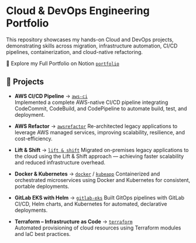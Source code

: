 # Cloud & DevOps Engineering Portfolio

This repository showcases my hands-on Cloud and DevOps projects, demonstrating skills across migration, infrastructure automation, CI/CD pipelines, containerization, and cloud-native refactoring.

📎 Explore my Full Portfolio on Notion [`portfolio`](https://anasiezeikenna.notion.site/Work-folio-24505c74585e805fb422ef2442521c01)

## 📂 Projects

- **AWS CI/CD Pipeline** → [`aws-ci`](https://anasiezeikenna.notion.site/AWS-CI-CD-Pipeline-27005c74585e805c842dd5220424a735)  
  Implemented a complete AWS-native CI/CD pipeline integrating CodeCommit, CodeBuild, and CodePipeline to automate build, test, and deployment.
  
- **AWS Refactor** → [`awsrefactor`](https://anasiezeikenna.notion.site/Refactoring-Apps-with-AWS-Managed-Services-26105c74585e80f8a5f8f3a4488b4b3b) 
  Re-architected legacy applications to leverage AWS managed services, improving scalability, resilience, and cost-efficiency.
  
- **Lift & Shift** → [`lift & shift`](https://anasiezeikenna.notion.site/Lift-Shift-Application-Workload-on-AWS-Cloud-26105c74585e804c9eece9459b8f214d)
  Migrated on-premises legacy applications to the cloud using the Lift & Shift approach — achieving faster scalability and reduced infrastructure overhead.
  
- **Docker & Kubernetes** → [`docker`](https://github.com/Donaldnaz/Cloud-Devops-Projects/tree/docker) / [`kubeapp`](https://anasiezeikenna.notion.site/App-Deployment-on-Kubernetes-Cluster-27005c74585e8062b170f888de90f22c) 
  Containerized and orchestrated microservices using Docker and Kubernetes for consistent, portable deployments.
  
- **GitLab EKS with Helm** → [`gitlab-eks`](https://github.com/Donaldnaz/Cloud-Devops-Projects/tree/gitlab-eks)
  Built GitOps pipelines with GitLab CI/CD, Helm charts, and Kubernetes for automated, declarative deployments.
  
- **Terraform – Infrastructure as Code** → [`terraform`](https://anasiezeikenna.notion.site/Automating-Cloud-Infrastructure-with-Terraform-26f05c74585e80e8a237f790b28c7e7f)  
  Automated provisioning of cloud resources using Terraform modules and IaC best practices.
